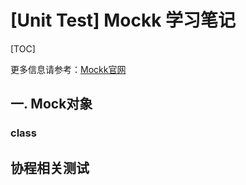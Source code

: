 # [Unit Test] Mockk 学习笔记

[TOC]

更多信息请参考：[Mockk官网](https://mockk.io/)

## 一. Mock对象

### class







## 协程相关测试


